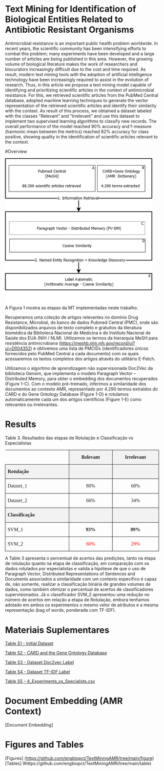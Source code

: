 # Text Mining for Identification of Biological Entities Related to Antibiotic Resistant Organisms

Antimicrobial resistance is an important public health problem worldwide. In recent years, the scientific community has been intensifying efforts to combat this problem; many experiments have been developed and a large number of articles are being published in this area. However, the growing volume of biological literature makes the work of researchers and biocurators increasingly difficult due to the cost and time required. As result, modern text mining tools with the adoption of artificial intelligence technology have been increasingly required to assist in the evolution of research. Thus, in this article we propose a text mining model capable of identifying and prioritizing scientific articles in the context of antimicrobial resistance. For this, we retrieved scientific articles from the PubMed Central database, adopted machine learning techniques to generate the vector representation of the retrieved scientific articles and identify their similarity with the context. As result of this process, we obtained a dataset labeled with the classes "Relevant" and “Irrelevant” and use this dataset to implement two supervised learning algorithms to classify new records. The overall performance of the model reached 90% accuracy and f-measure (harmonic mean between the metrics) reached 82% accuracy for class positive, showing quality in the identification of scientific articles relevant to the context.

#Overview

![alt text](https://github.com/engbiopct/TextMiningAMR/blob/main/figure/Figure%201.png?raw=true)
</br>A Figura 1 mostra as etapas da MT implementadas neste trabalho. 

Recuperamos uma coleção de artigos relevantes no domínio Drug Resistance, Microbial, do banco de dados Pubmed Central (PMC), onde são disponibilizados arquivos de texto completo e gratuitos da literatura biomédica da Biblioteca Nacional de Medicina e do Instituto Nacional de Saúde dos EUA (NIH / NLM). 
Utilizamos os termos da hierarquia MeSH para resistência antimicrobiana (https://meshb.nlm.nih.gov/record/ui?ui=D004352) e obtivemos uma lista de PMCIDs (identificadores únicos fornecidos pelo PubMed Central a cada documento) com os quais acessaremos os textos completos dos artigos através do utilitário E-Fetch. 

Utilizamos o algoritmo de aprendizagem não supervisionada Doc2Vec da biblioteca Gensim, que implementa o modelo Paragraph Vector – Distributed Memory, para obter o embedding dos documentos recuperados (Figure 1-C). Com o modelo pré-treinado, inferimos a similaridade dos documentos ao contexto AMR, representado por 4.290 termos extraídos do CARD e do Gene Ontology Database (Figure 1-D) e rotulamos automaticamente cada um dos artigos científicos (Figure 1-E) como relevantes ou irrelevantes.

# Results
Table 3. Resultados das etapas de Rotulação e Classificação vs Especialistas

<table class=MsoTableGrid border=1 cellspacing=0 cellpadding=0
 style='border-collapse:collapse;border:none'>
 <tr style='height:14.2pt'>
  <td width=267 valign=top style='width:200.05pt;border-top:none;border-left:
  none;border-bottom:solid windowtext 1.0pt;border-right:solid windowtext 1.0pt;
  padding:0cm 5.4pt 0cm 5.4pt;height:14.2pt'>
  <p class=MsoNormalCxSpFirst style='text-align:justify;line-height:normal'><b><span
  lang=EN-US style='font-size:12.0pt;font-family:"Times New Roman","serif"'>&nbsp;</span></b></p>
  </td>
  <td width=172 valign=top style='width:128.65pt;border:solid black 1.0pt;
  border-left:none;background:#F2F2F2;padding:0cm 5.4pt 0cm 5.4pt;height:14.2pt'>
  <p class=MsoNormalCxSpMiddle align=center style='text-align:center;
  line-height:normal'><b><span lang=EN-US style='font-size:12.0pt;font-family:
  "Times New Roman","serif"'>Relevant</span></b></p>
  </td>
  <td width=184 valign=top style='width:138.15pt;border:solid black 1.0pt;
  border-left:none;background:#F2F2F2;padding:0cm 5.4pt 0cm 5.4pt;height:14.2pt'>
  <p class=MsoNormalCxSpMiddle align=center style='text-align:center;
  line-height:normal'><b><span lang=EN-US style='font-size:12.0pt;font-family:
  "Times New Roman","serif"'>Irrelevant</span></b></p>
  </td>
 </tr>
 <tr style='height:16.0pt'>
  <td width=267 valign=top style='width:200.05pt;border:solid black 1.0pt;
  border-top:none;background:#F2F2F2;padding:0cm 5.4pt 0cm 5.4pt;height:16.0pt'>
  <p class=MsoNormalCxSpMiddle style='text-align:justify;line-height:115%'><b><span
  lang=EN-US style='font-size:12.0pt;line-height:115%;font-family:"Times New Roman","serif"'>Rotulação</span></b></p>
  </td>
  <td width=172 valign=top style='width:128.65pt;border-top:none;border-left:
  none;border-bottom:solid black 1.0pt;border-right:solid black 1.0pt;
  background:#F2F2F2;padding:0cm 5.4pt 0cm 5.4pt;height:16.0pt'>
  <p class=MsoNormalCxSpMiddle align=center style='text-align:center;
  line-height:115%'><b><span lang=EN-US style='font-size:12.0pt;line-height:
  115%;font-family:"Times New Roman","serif"'>&nbsp;</span></b></p>
  </td>
  <td width=184 valign=top style='width:138.15pt;border-top:none;border-left:
  none;border-bottom:solid black 1.0pt;border-right:solid black 1.0pt;
  background:#F2F2F2;padding:0cm 5.4pt 0cm 5.4pt;height:16.0pt'>
  <p class=MsoNormalCxSpMiddle align=center style='text-align:center;
  line-height:normal'><b><span lang=EN-US style='font-size:12.0pt;font-family:
  "Times New Roman","serif"'>&nbsp;</span></b></p>
  </td>
 </tr>
 <tr style='height:16.65pt'>
  <td width=267 valign=top style='width:200.05pt;border:solid black 1.0pt;
  border-top:none;padding:0cm 5.4pt 0cm 5.4pt;height:16.65pt'>
  <p class=MsoNormalCxSpMiddle style='text-align:justify;line-height:115%'><span
  lang=EN-US style='font-size:12.0pt;line-height:115%;font-family:"Times New Roman","serif"'>Dataset_1</span></p>
  </td>
  <td width=172 valign=top style='width:128.65pt;border-top:none;border-left:
  none;border-bottom:solid black 1.0pt;border-right:solid black 1.0pt;
  padding:0cm 5.4pt 0cm 5.4pt;height:16.65pt'>
  <p class=MsoNormalCxSpMiddle align=center style='text-align:center;
  line-height:115%'><span lang=EN-US style='font-size:12.0pt;line-height:115%;
  font-family:"Times New Roman","serif"'>80%</span></p>
  </td>
  <td width=184 valign=top style='width:138.15pt;border-top:none;border-left:
  none;border-bottom:solid black 1.0pt;border-right:solid black 1.0pt;
  padding:0cm 5.4pt 0cm 5.4pt;height:16.65pt'>
  <p class=MsoNormalCxSpMiddle align=center style='text-align:center;
  line-height:normal'><span lang=EN-US style='font-size:12.0pt;font-family:
  "Times New Roman","serif"'>68%</span></p>
  </td>
 </tr>
 <tr style='height:16.0pt'>
  <td width=267 valign=top style='width:200.05pt;border:solid black 1.0pt;
  border-top:none;padding:0cm 5.4pt 0cm 5.4pt;height:16.0pt'>
  <p class=MsoNormalCxSpMiddle style='text-align:justify;line-height:115%'><span
  lang=EN-US style='font-size:12.0pt;line-height:115%;font-family:"Times New Roman","serif"'>Dataset_2</span></p>
  </td>
  <td width=172 valign=top style='width:128.65pt;border-top:none;border-left:
  none;border-bottom:solid black 1.0pt;border-right:solid black 1.0pt;
  padding:0cm 5.4pt 0cm 5.4pt;height:16.0pt'>
  <p class=MsoNormalCxSpMiddle align=center style='text-align:center;
  line-height:115%'><span lang=EN-US style='font-size:12.0pt;line-height:115%;
  font-family:"Times New Roman","serif"'>66%</span></p>
  </td>
  <td width=184 valign=top style='width:138.15pt;border-top:none;border-left:
  none;border-bottom:solid black 1.0pt;border-right:solid black 1.0pt;
  padding:0cm 5.4pt 0cm 5.4pt;height:16.0pt'>
  <p class=MsoNormalCxSpMiddle align=center style='text-align:center;
  line-height:normal'><span lang=EN-US style='font-size:12.0pt;font-family:
  "Times New Roman","serif"'>34%</span></p>
  </td>
 </tr>
 <tr style='height:16.0pt'>
  <td width=267 valign=top style='width:200.05pt;border-top:none;border-left:
  solid black 1.0pt;border-bottom:solid windowtext 1.0pt;border-right:solid black 1.0pt;
  background:#F2F2F2;padding:0cm 5.4pt 0cm 5.4pt;height:16.0pt'>
  <p class=MsoNormalCxSpMiddle style='text-align:justify;line-height:115%'><b><span
  lang=EN-US style='font-size:12.0pt;line-height:115%;font-family:"Times New Roman","serif"'>Classificação</span></b></p>
  </td>
  <td width=172 valign=top style='width:128.65pt;border-top:none;border-left:
  none;border-bottom:solid windowtext 1.0pt;border-right:solid black 1.0pt;
  background:#F2F2F2;padding:0cm 5.4pt 0cm 5.4pt;height:16.0pt'>
  <p class=MsoNormalCxSpMiddle align=center style='text-align:center;
  line-height:115%'><b><span lang=EN-US style='font-size:12.0pt;line-height:
  115%;font-family:"Times New Roman","serif"'>&nbsp;</span></b></p>
  </td>
  <td width=184 valign=top style='width:138.15pt;border-top:none;border-left:
  none;border-bottom:solid windowtext 1.0pt;border-right:solid black 1.0pt;
  background:#F2F2F2;padding:0cm 5.4pt 0cm 5.4pt;height:16.0pt'>
  <p class=MsoNormalCxSpMiddle align=center style='text-align:center;
  line-height:normal'><b><span lang=EN-US style='font-size:12.0pt;font-family:
  "Times New Roman","serif"'>&nbsp;</span></b></p>
  </td>
 </tr>
 <tr style='height:17.2pt'>
  <td width=267 valign=top style='width:200.05pt;border:solid black 1.0pt;
  border-top:none;padding:0cm 5.4pt 0cm 5.4pt;height:17.2pt'>
  <p class=MsoNormalCxSpMiddle style='text-align:justify;line-height:115%'><span
  lang=EN-US style='font-size:12.0pt;line-height:115%;font-family:"Times New Roman","serif"'>SVM_1</span></p>
  </td>
  <td width=172 valign=top style='width:128.65pt;border-top:none;border-left:
  none;border-bottom:solid black 1.0pt;border-right:solid black 1.0pt;
  padding:0cm 5.4pt 0cm 5.4pt;height:17.2pt'>
  <p class=MsoNormalCxSpMiddle align=center style='text-align:center;
  line-height:115%'><b><span lang=EN-US style='font-size:12.0pt;line-height:
  115%;font-family:"Times New Roman","serif"'>93%</span></b></p>
  </td>
  <td width=184 valign=top style='width:138.15pt;border-top:none;border-left:
  none;border-bottom:solid black 1.0pt;border-right:solid black 1.0pt;
  padding:0cm 5.4pt 0cm 5.4pt;height:17.2pt'>
  <p class=MsoNormalCxSpMiddle align=center style='text-align:center;
  line-height:normal'><b><span lang=EN-US style='font-size:12.0pt;font-family:
  "Times New Roman","serif"'>89%</span></b></p>
  </td>
 </tr>
 <tr style='height:16.0pt'>
  <td width=267 valign=top style='width:200.05pt;border:solid black 1.0pt;
  border-top:none;padding:0cm 5.4pt 0cm 5.4pt;height:16.0pt'>
  <p class=MsoNormalCxSpMiddle style='text-align:justify;line-height:115%'><span
  lang=EN-US style='font-size:12.0pt;line-height:115%;font-family:"Times New Roman","serif"'>SVM_2</span></p>
  </td>
  <td width=172 valign=top style='width:128.65pt;border-top:none;border-left:
  none;border-bottom:solid black 1.0pt;border-right:solid black 1.0pt;
  padding:0cm 5.4pt 0cm 5.4pt;height:16.0pt'>
  <p class=MsoNormalCxSpMiddle align=center style='text-align:center;
  line-height:115%'><span lang=EN-US style='font-size:12.0pt;line-height:115%;
  font-family:"Times New Roman","serif";color:red'>60%</span></p>
  </td>
  <td width=184 valign=top style='width:138.15pt;border-top:none;border-left:
  none;border-bottom:solid black 1.0pt;border-right:solid black 1.0pt;
  padding:0cm 5.4pt 0cm 5.4pt;height:16.0pt'>
  <p class=MsoNormalCxSpMiddle align=center style='text-align:center;
  line-height:normal'><span lang=EN-US style='font-size:12.0pt;font-family:
  "Times New Roman","serif";color:red'>29%</span></p>
  </td>
 </tr>
</table>

A Table 3 apresenta o percentual de acertos das predições, tanto na etapa de rotulação quanto na etapa de classificação, em comparação com os dados rotulados por especialistas e valida a hipótese de que o uso de Paragraph Vector, Distributed Representations of Sentences and Documents associados a similaridade com um contexto específico é capaz de, não somente, realizar a classificação binária de grandes volumes de dados, como também otimizar o percentual de acertos de classificadores supervisionados. Já o classificador SVM_2 apresentou uma redução no número de acertos em relação a etapa de Rotulação, embora tenhamos adotado em ambos os experimentos o mesmo vetor de atributos e a mesma representação (bag of words, ponderada com TF-IDF).


# Materiais Suplementares

[Table S1 - Initial Dataset](https://github.com/kellecosta/model_amr/blob/main/teste.csv)

[Table S2 - CARD and the Gene Ontology Database](https://github.com/kellecosta/model_amr/blob/main/teste.csv)

[Table S3 - Dataset Doc2vec Label](https://github.com/engbiopct/TextMiningAMR/blob/main/scripts/results/3_dataset_doc2vec_label.csv)

[Table S4 - Dataset TF-IDF Label](https://github.com/engbiopct/TextMiningAMR/blob/main/scripts/results/4_dataset_tfidf_label.csv)

[Table S5 - 4_Experiments_vs_Specialists.csv](https://github.com/kellecosta/model_amr/blob/main/teste.csv)

# Document Embedding (AMR Context)
[Document Embedding]

# Figures and Tables

[Figures] (https://github.com/engbiopct/TextMiningAMR/tree/main/figure)
[Tables] 9https://github.com/engbiopct/TextMiningAMR/tree/main/table)
